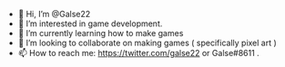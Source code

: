 - 👋 Hi, I’m @Galse22
- 👀 I’m interested in game development.
- 🌱 I’m currently learning how to make games
- 💞️ I’m looking to collaborate on making games ( specifically pixel art )
- 📫 How to reach me: https://twitter.com/galse22 or Galse#8611 .

<!---
Galse22/Galse22 is a ✨ special ✨ repository because its `README.md` (this file) appears on your GitHub profile.
You can click the Preview link to take a look at your changes.
--->
